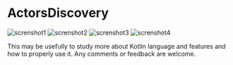# ActorsDiscovery

![screnshot1](https://user-images.githubusercontent.com/5222190/27063541-f6c36546-5024-11e7-852a-03b5a3fc5842.png "First") ![screnshot2](https://user-images.githubusercontent.com/5222190/27063540-f6c3414c-5024-11e7-8522-f8632f3de24b.png "Second")
![screnshot3](https://user-images.githubusercontent.com/5222190/27063542-f6c3ea0c-5024-11e7-9c76-47c01c2c3be1.png "Third") ![screnshot4](https://user-images.githubusercontent.com/5222190/27063539-f6c2af48-5024-11e7-89eb-6f6b23534b87.png "Fourth")

This may be usefully to study more about Kotlin language and features and how to properly use it. Any comments or feedback are welcome.
